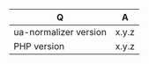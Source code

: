 | Q                     | A      |
| ----------------------|--------|
| ua-normalizer version | x.y.z  |
| PHP version           | x.y.z  |


<!--
- Please fill in this template according to your issue.
- Please keep the table shown above at the top of your issue.
- Please post code as text (using proper markup). Do not post screenshots of code.
- Replace this comment by the description of your issue.
-->
